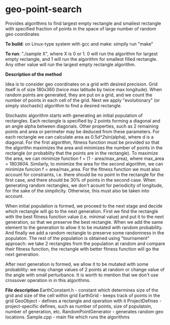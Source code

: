 # geo-point-search

Provides algorithms to find largest empty rectangle and 
smallest rectangle with specified fraction of points in 
the space of large number of random geo coordinates

**To build**: on Linux-type system with gcc and make: simpily run "make"

**To run**: "./sample X", where X is 0 or 1. 0 will run the algorithm for 
largest empty rectangle, and 1 will run the algorithm for smallest filled rectangle.
Any other value will run the largest empty rectangle algorithm.

**Description of the method**

Idea is to consider geo coordinates on a grid with desired precision. Grid itself is of size 180x360 (twice max latitude by twice max longitude).
When random points are generated, they are put on a grid, and we count the number of points in each cell of the grid. 
Next we apply "evolutionary" (or simply stochastic) algorithm to find a desired rectangle.

Stochastic algorithm starts with generating an initial population of rectangles. Each rectangle 
is specified by 2 points forming a diagonal and an angle alpha between diagonals. Other properties, 
such as 2 remaining points and area or perimeter may be deduced from these parameters. For each rectangle 
we can calculate area as 0.5*d^2*sin(alpha), where d is a diagonal. For the first algorithm, fitness function must be provided so that 
the algorithn maximizes the area and minimizes the number of points in the rectangle (or probablity that the points are in the rectangle). To maximize the area, 
we can minimize function f = (1 - area/max_area), where max_area = 180*360*4. Similarly, to minimize the area for the second algorithm, we can minimize funcion f = area/max_area. 
For the fitness function we must also account for constraints, i.e. there should be no point in the rectangle for the first case, and there should be 30% of points in the second case.
When generating random rectangles, we don't acount for periodicity of longitude, for the sake of the simpilicity. Otherwise, this must also be taken into account. 

When initial population is formed, we proceed to the next stage and decide which rectangle will go to the next generation. First we find the rectangle with the best fitness function 
value (i.e. minimal value) and put it to the next generation, so that we preserve the best rectangle. When we add the same element to the generation to allow it to be mutated with random probability. And finally we add a random rectangle to preserve some randomness in the populaton. The rest of the population is obtained using "tournament" approach: 
we take 2 rectangles from the population at random and compare their fitness function, the rectangle with better fitness function will go the next generation. 

After next generation is formed, we allow it to be mutated with some probability: we may change values of 2 points at random or change value of the angle with small perturbance. 
It is worth to mention that we don't use crossover operation in in this algorithms.

**File description**
EarthConstant.h - constant which determines size of the grid and size of the cell within grid
EarthGrid - keeps track of points in the grid
GeoObject - defines a rectangle and operation with it
ProjectDefines - project-specific defines, such as number of points, size of populatoin, number of generation, etc.
RandomPointGenerator - generates random geo locations.
Sample.cpp - main file which runs the algorithms

